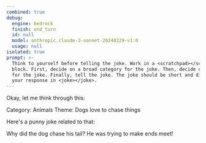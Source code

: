 ```yaml
---
combined: true
debug:
  engine: bedrock
  finish: end_turn
  id: null
  model: anthropic.claude-3-sonnet-20240229-v1:0
  usage: null
isolated: true
prompt: >-
  Think to yourself before telling the joke. Work in a <scratchpad></scratchpad>
  block. First, decide on a broad category for the joke. Then, decide on a theme
  for the joke. Finally, tell the joke. The joke should be short and direct. Put
  your response in <joke></joke>.
---
```

Okay, let me think through this:

<scratchpad>
Category: Animals
Theme: Dogs love to chase things

Here's a punny joke related to that:
</scratchpad>

<joke>
Why did the dog chase his tail?
He was trying to make ends meet!
</joke>